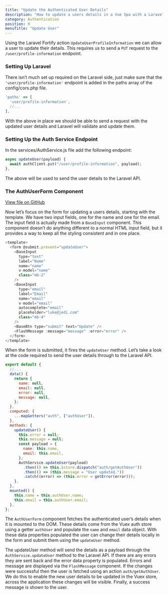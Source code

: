 ```yaml
---
title: "Update the Authenticated User Details"
description: "How to update a users details in a Vue Spa with a Laravel API using Fortify."
category: Authentication
position: 9
menuTitle: "Update User"
---
```


Using the Laravel Fortify action `UpdateUserProfileInformation` we can allow a user to update their details. This requires us to send a `PUT` request to the `/user/profile-information` endpoint.

### Setting Up Laravel

There isn’t much set up required on the Laravel side, just make sure that the `'user/profile-information'` endpoint is added in the paths array of the config/cors.php file.

```js
'paths' => [
  'user/profile-information',
  //...
],
```

With the above in place we should be able to send a request with the updated user details and Laravel will validate and update them.

### Setting Up the Auth Service Endpoint

In the services/AuthService.js file add the following endpoint:

```js
async updateUser(payload) {
  await authClient.put("/user/profile-information", payload);
},
```

The above will be used to send the user details to the Laravel API.

### The AuthUserForm Component

[View file on GitHub](https://github.com/garethredfern/laravel-vue/blob/v1.1.2/src/components/AuthUserForm.vue)

Now let’s focus on the form for updating a users details, starting with the template. We have two input fields, one for the name and one for the email. The input field is actually made from a `BaseInput` component. This component doesn’t do anything different to a normal HTML input field, but it provides a way to keep all the styling consistent and in one place.

```js
<template>
  <form @submit.prevent="updateUser">
    <BaseInput
      type="text"
      label="Name"
      name="name"
      v-model="name"
      class="mb-2"
    />
    <BaseInput
      type="email"
      label="Email"
      name="email"
      v-model="email"
      autocomplete="email"
      placeholder="luke@jedi.com"
      class="mb-4"
    />
    <BaseBtn type="submit" text="Update" />
    <FlashMessage :message="message" :error="error" />
  </form>
</template>
```

When the form is submitted, it fires the `updateUser` method. Let’s take a look at the code required to send the user details through to the Laravel API.

```js
export default {
  //...
  data() {
    return {
      name: null,
      email: null,
      error: null,
      message: null,
    };
  },
  computed: {
    ...mapGetters("auth", ["authUser"]),
  },
  methods: {
    updateUser() {
      this.error = null;
      this.message = null;
      const payload = {
        name: this.name,
        email: this.email,
      };
      AuthService.updateUser(payload)
        .then(() => this.$store.dispatch("auth/getAuthUser"))
        .then(() => (this.message = "User updated."))
        .catch((error) => (this.error = getError(error)));
    },
  },
  mounted() {
    this.name = this.authUser.name;
    this.email = this.authUser.email;
  },
};
```

The `AuthUserForm` component fetches the authenticated user’s details when it is mounted to the DOM. These details come from the Vuex auth store using a getter `authUser` and populate the `name` and `email` data object. With these data properties populated the user can change their details locally in the form and submit them using the `updateUser` method.

The updateUser method will send the details as a payload through the `AuthService.updateUser` method to the Laravel API. If there are any errors they are sent back and the error data property is populated. Errors and message are displayed via the `FlashMessage` component. If the changes were successful then the user is fetched using an action `auth/getAuthUser`. We do this to enable the new user details to be updated in the Vuex store, across the application these changes will be visible. Finally, a success message is shown to the user.

